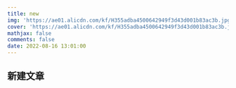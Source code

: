 ```yaml
---
title: new
img: 'https://ae01.alicdn.com/kf/H355adba4500642949f3d43d001b83ac3b.jpg'
cover: 'https://ae01.alicdn.com/kf/H355adba4500642949f3d43d001b83ac3b.jpg'
mathjax: false
comments: false
date: 2022-08-16 13:01:00
---
```


## 新建文章